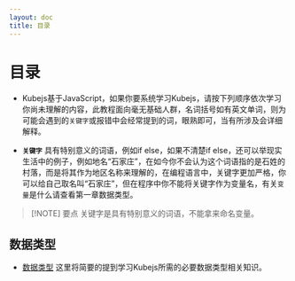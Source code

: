 ```yaml
---
layout: doc
title: 目录
---
```


# 目录

- Kubejs基于JavaScript，如果你要系统学习Kubejs，请按下列顺序依次学习你尚未理解的内容，此教程面向毫无基础人群，名词括号如有英文单词，则为可能会遇到的`关键字`或报错中会经常提到的词，眼熟即可，当有所涉及会详细解释。

- **`关键字`** 具有特别意义的词语，例如if else，如果不清楚if else，还可以举现实生活中的例子，例如地名“石家庄”，在如今你不会认为这个词语指的是石姓的村落，而是将其作为地区名称来理解的，在编程语言中，关键字更加严格，你可以给自己取名叫“石家庄”，但在程序中你不能将关键字作为变量名，有关`变量`是什么请查看第一章数据类型。

> [!NOTE] 要点
关键字是具有特别意义的词语，不能拿来命名变量。

## 数据类型

- [数据类型](./DataType.md) 这里将简要的提到学习Kubejs所需的必要数据类型相关知识。
